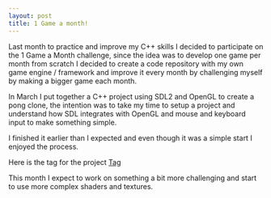```yaml
---
layout: post
title: 1 Game a month!
---
```


Last month to practice and improve my C++ skills I decided to participate on the 1 Game a Month challenge, since the idea was to develop one game per month from scratch I decided to create a code repository with my own game engine / framework and improve it every month by challenging myself by making a bigger game each month.

In March I put together a C++ project using SDL2 and OpenGL to create a pong clone, the intention was to take my time to setup a project and understand how SDL integrates with OpenGL and mouse and keyboard input to make something simple.

I finished it earlier than I expected and even though it was a simple start I enjoyed the process.

Here is the tag for the project [Tag](https://gitlab.com/TiagoJSM/SimpleEngine/tags/Pong-March%2F2017-project)

This month I expect to work on something a bit more challenging and start to use more complex shaders and textures.
